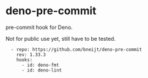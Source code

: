 # deno-pre-commit

pre-commit hook for Deno.

Not for public use yet, still have to be tested.

```
  - repo: https://github.com/bneijt/deno-pre-commit
    rev: 1.33.3
    hooks:
      - id: deno-fmt
      - id: deno-lint
```
